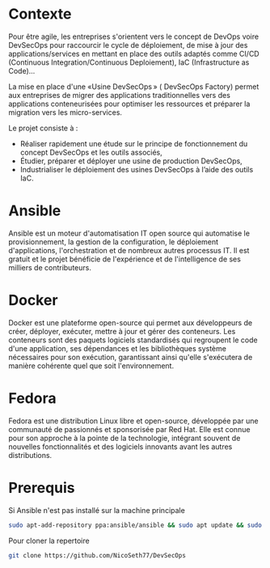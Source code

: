 # Contexte

Pour être agile, les entreprises s'orientent vers le concept de DevOps voire DevSecOps pour raccourcir le cycle de déploiement, de mise à jour des applications/services en mettant en place des outils adaptés comme CI/CD (Continuous Integration/Continuous Deploiement), IaC (Infrastructure as Code)...  

La mise en place d'une «Usine DevSecOps » ( DevSecOps Factory) permet aux entreprises de migrer des applications traditionnelles vers des applications conteneurisées pour optimiser les ressources et préparer la migration vers les micro-services. 

Le projet consiste à :

- Réaliser rapidement une étude sur le principe de fonctionnement du concept DevSecOps et les outils associés, 
- Étudier, préparer et déployer une usine de production DevSecOps, 
- Industrialiser le déploiement des usines DevSecOps à l’aide des outils IaC. 

# Ansible

Ansible est un moteur d'automatisation IT open source qui automatise le provisionnement, la gestion de la configuration, le déploiement d'applications, l'orchestration et de nombreux autres processus IT. Il est gratuit et le projet bénéficie de l'expérience et de l'intelligence de ses milliers de contributeurs. 

# Docker 

Docker est une plateforme open-source qui permet aux développeurs de créer, déployer, exécuter, mettre à jour et gérer des conteneurs. Les conteneurs sont des paquets logiciels standardisés qui regroupent le code d'une application, ses dépendances et les bibliothèques système nécessaires pour son exécution, garantissant ainsi qu'elle s'exécutera de manière cohérente quel que soit l'environnement.

# Fedora 

Fedora est une distribution Linux libre et open-source, développée par une communauté de passionnés et sponsorisée par Red Hat. Elle est connue pour son approche à la pointe de la technologie, intégrant souvent de nouvelles fonctionnalités et des logiciels innovants avant les autres distributions.

# Prerequis

Si Ansible n'est pas installé sur la machine principale

```bash
sudo apt-add-repository ppa:ansible/ansible && sudo apt update && sudo apt install ansible
```

Pour cloner la repertoire 

```bash
git clone https://github.com/NicoSeth77/DevSecOps
```



